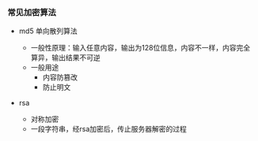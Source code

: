 ### 常见加密算法
+ md5 单向散列算法
    + 一般性原理：输入任意内容，输出为128位信息，内容不一样，内容完全算异，输出结果不可逆
    + 一般用途
        + 内容防篡改
        + 防止明文
        
+ rsa
    + 对称加密
    + 一段字符串，经rsa加密后，传止服务器解密的过程